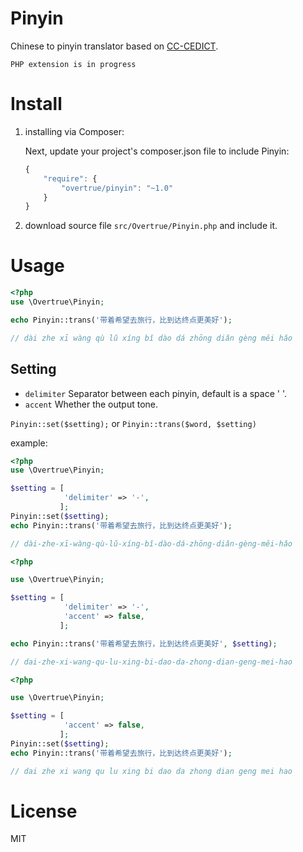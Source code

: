 Pinyin
======

Chinese to pinyin translator based on [CC-CEDICT](http://cc-cedict.org/wiki/).

	PHP extension is in progress

# Install
1. installing via Composer:

	Next, update your project's composer.json file to include Pinyin:

	```javascript
	{
	    "require": {
	        "overtrue/pinyin": "~1.0"
	    }
	}
	```

2. download source file `src/Overtrue/Pinyin.php` and include it.


# Usage

```php
<?php
use \Overtrue\Pinyin;

echo Pinyin::trans('带着希望去旅行，比到达终点更美好');

// dài zhe xī wàng qù lǔ xíng bǐ dào dá zhōng diǎn gèng měi hǎo 
```


## Setting

- `delimiter` Separator between each pinyin, default is a space ' '.
- `accent` Whether the output tone.

`Pinyin::set($setting);` or `Pinyin::trans($word, $setting)`

example:

```php
<?php
use \Overtrue\Pinyin;

$setting = [
			'delimiter' => '-',
		   ];
Pinyin::set($setting);
echo Pinyin::trans('带着希望去旅行，比到达终点更美好');

// dài-zhe-xī-wàng-qù-lǔ-xíng-bǐ-dào-dá-zhōng-diǎn-gèng-měi-hǎo
```
```php
<?php

use \Overtrue\Pinyin;

$setting = [
			'delimiter' => '-',
			'accent' => false,
		   ];

echo Pinyin::trans('带着希望去旅行，比到达终点更美好', $setting);

// dai-zhe-xi-wang-qu-lu-xing-bi-dao-da-zhong-dian-geng-mei-hao
```

```php
<?php

use \Overtrue\Pinyin;

$setting = [
			'accent' => false,
		   ];
Pinyin::set($setting);
echo Pinyin::trans('带着希望去旅行，比到达终点更美好');

// dai zhe xi wang qu lu xing bi dao da zhong dian geng mei hao
```

# License

MIT
